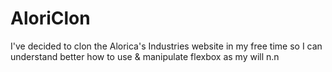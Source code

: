 # AloriClon

I've decided to clon the Alorica's Industries website in my free time so I can understand better how to use & manipulate flexbox as my will n.n
